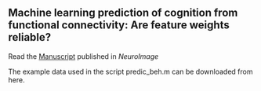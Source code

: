 ## Machine learning prediction of cognition from functional connectivity: Are feature weights reliable?
Read the [Manuscript](https://www.sciencedirect.com/science/article/pii/S1053811921009216) published in *NeuroImage*

The example data used in the script predic_beh.m can be downloaded from here. 
